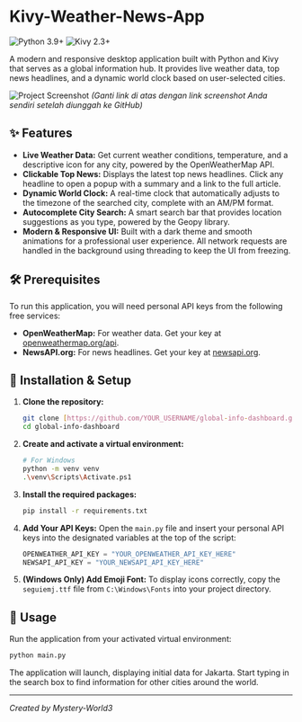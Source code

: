 # Kivy-Weather-News-App

![Python 3.9+](https://img.shields.io/badge/python-3.9+-blue.svg) ![Kivy 2.3+](https://img.shields.io/badge/Kivy-2.3+-purple.svg)

A modern and responsive desktop application built with Python and Kivy that serves as a global information hub. It provides live weather data, top news headlines, and a dynamic world clock based on user-selected cities.

![Project Screenshot](https://i.imgur.com/7w8w2dZ.png) 
*(Ganti link di atas dengan link screenshot Anda sendiri setelah diunggah ke GitHub)*

## ✨ Features

-   **Live Weather Data:** Get current weather conditions, temperature, and a descriptive icon for any city, powered by the OpenWeatherMap API.
-   **Clickable Top News:** Displays the latest top news headlines. Click any headline to open a popup with a summary and a link to the full article.
-   **Dynamic World Clock:** A real-time clock that automatically adjusts to the timezone of the searched city, complete with an AM/PM format.
-   **Autocomplete City Search:** A smart search bar that provides location suggestions as you type, powered by the Geopy library.
-   **Modern & Responsive UI:** Built with a dark theme and smooth animations for a professional user experience. All network requests are handled in the background using threading to keep the UI from freezing.

## 🛠️ Prerequisites

To run this application, you will need personal API keys from the following free services:

-   **OpenWeatherMap:** For weather data. Get your key at [openweathermap.org/api](https://openweathermap.org/api).
-   **NewsAPI.org:** For news headlines. Get your key at [newsapi.org](https://newsapi.org/).

## 🚀 Installation & Setup

1.  **Clone the repository:**
    ```bash
    git clone [https://github.com/YOUR_USERNAME/global-info-dashboard.git](https://github.com/YOUR_USERNAME/global-info-dashboard.git)
    cd global-info-dashboard
    ```

2.  **Create and activate a virtual environment:**
    ```bash
    # For Windows
    python -m venv venv
    .\venv\Scripts\Activate.ps1
    ```

3.  **Install the required packages:**
    ```bash
    pip install -r requirements.txt
    ```

4.  **Add Your API Keys:**
    Open the `main.py` file and insert your personal API keys into the designated variables at the top of the script:
    ```python
    OPENWEATHER_API_KEY = "YOUR_OPENWEATHER_API_KEY_HERE"
    NEWSAPI_API_KEY = "YOUR_NEWSAPI_API_KEY_HERE"
    ```
5.  **(Windows Only) Add Emoji Font:**
    To display icons correctly, copy the `seguiemj.ttf` file from `C:\Windows\Fonts` into your project directory.

## 🏃 Usage

Run the application from your activated virtual environment:
```bash
python main.py
```
The application will launch, displaying initial data for Jakarta. Start typing in the search box to find information for other cities around the world.

---
*Created by Mystery-World3*
